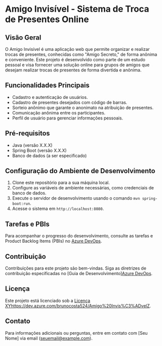 # Amigo Invisível - Sistema de Troca de Presentes Online

## Visão Geral

O Amigo Invisível é uma aplicação web que permite organizar e realizar trocas de presentes, conhecidas como "Amigo Secreto," de forma anônima e conveniente. Este projeto é desenvolvido como parte de um estudo pessoal e visa fornecer uma solução online para grupos de amigos que desejam realizar trocas de presentes de forma divertida e anônima.

## Funcionalidades Principais

- Cadastro e autenticação de usuários.
- Cadastro de presentes desejados com código de barras.
- Sorteio anônimo que garante o anonimato na atribuição de presentes.
- Comunicação anônima entre os participantes.
- Perfil de usuário para gerenciar informações pessoais.

## Pré-requisitos

- Java (versão X.X.X)
- Spring Boot (versão X.X.X)
- Banco de dados (a ser especificado)

## Configuração do Ambiente de Desenvolvimento

1. Clone este repositório para a sua máquina local.
2. Configure as variáveis de ambiente necessárias, como credenciais de banco de dados.
3. Execute o servidor de desenvolvimento usando o comando `mvn spring-boot:run`.
4. Acesse o sistema em `http://localhost:8080`.

## Tarefas e PBIs

Para acompanhar o progresso do desenvolvimento, consulte as tarefas e Product Backlog Items (PBIs) no [ Azure DevOps](https://dev.azure.com/brunocosta524/Amigo%20Invis%C3%ADvel).

## Contribuição

Contribuições para este projeto são bem-vindas. Siga as diretrizes de contribuição especificadas no [Guia de Desenvolvimento][Azure DevOps](https://dev.azure.com/brunocosta524/Amigo%20Invis%C3%ADvel/_wiki/wikis/Amigo-Invis%C3%ADvel.wiki/8/Guia-de-Desenvolvimento).

## Licença

Este projeto está licenciado sob a [Licença XYhttps://dev.azure.com/brunocosta524/Amigo%20Invis%C3%ADvelZ](LICENSE.md).

## Contato

Para informações adicionais ou perguntas, entre em contato com [Seu Nome] via email (seuemail@example.com).
